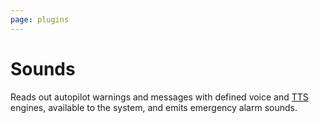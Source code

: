 ```yaml
---
page: plugins
---
```


# Sounds

Reads out autopilot warnings and messages with defined voice and [TTS](https://en.wikipedia.org/wiki/Speech_synthesis) engines, available to the system, and emits emergency alarm sounds.
